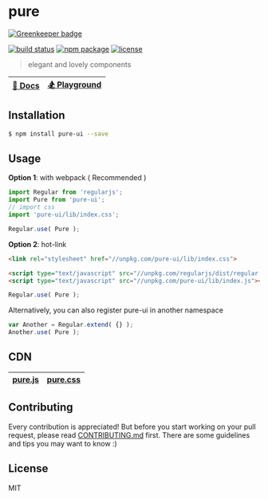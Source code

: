# pure

[![Greenkeeper badge](https://badges.greenkeeper.io/Pure-UI/pure.svg)](https://greenkeeper.io/)

[![build status][build-status-image]][build-status-url]
[![npm package][npm-package-image]][npm-package-url]
[![license][license-image]][license-url]

> elegant and lovely components

| [:book: Docs](https://pure.js.org) | [:snowboarder: Playground](https://jsfiddle.net/7krkLg5g/) |
| :---: | :---: |

## Installation

```bash
$ npm install pure-ui --save
```

## Usage

**Option 1**: with webpack ( Recommended )

```js
import Regular from 'regularjs';
import Pure from 'pure-ui';
// import css
import 'pure-ui/lib/index.css';

Regular.use( Pure );
```

**Option 2**: hot-link

```html
<link rel="stylesheet" href="//unpkg.com/pure-ui/lib/index.css">
```

```html
<script type="text/javascript" src="//unpkg.com/regularjs/dist/regular.js"></script>
<script type="text/javascript" src="//unpkg.com/pure-ui/lib/index.js"></script>
```

```js
Regular.use( Pure );
```

Alternatively, you can also register pure-ui in another namespace

```js
var Another = Regular.extend( {} );
Another.use( Pure );
```

## CDN

| [pure.js](https://unpkg.com/pure-ui/lib/index.js) | [pure.css](https://unpkg.com/pure-ui/lib/index.css) |
| :---: | :---: |

## Contributing

Every contribution is appreciated! But before you start working on your pull request, please read [CONTRIBUTING.md](CONTRIBUTING.md) first. There are some guidelines and tips you may want to know :)

## License

MIT

[build-status-image]: https://img.shields.io/circleci/project/fengzilong/pure/master.svg?style=flat-square
[build-status-url]: https://circleci.com/gh/fengzilong/pure

[npm-package-image]: https://img.shields.io/npm/v/pure-ui.svg?style=flat-square
[npm-package-url]: https://www.npmjs.org/package/pure-ui

[license-image]: https://img.shields.io/badge/license-MIT-000000.svg?style=flat-square
[license-url]: LICENSE
